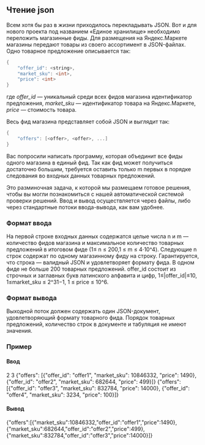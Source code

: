 ## Чтение json

Всем хотя бы раз в жизни приходилось перекладывать JSON. Вот и для нового проекта под названием «Единое хранилище» необходимо переложить магазинные фиды. Для размещения на Яндекс.Маркете магазины передают товары из своего ассортимент в JSON-файлах. Одно товарное предложение описывается так: 

```cpp
{  
    "offer_id": <string>,  
    "market_sku": <int>,  
    "price": <int>  
}

```

где *offer_id* — уникальный среди всех фидов магазина идентификатор предложения, *market_sku* — идентификатор товара на Яндекс.Маркете, *price* — стоимость товара.

Весь фид магазина представляет собой JSON и выглядит так: 

```cpp
{  
    "offers": [<offer>, <offer>, ...]  
}
```

Вас попросили написать программу, которая объединит все фиды одного магазина в единый фид. Так как фид может получиться достаточно большим, требуется оставить только m первых в порядке следования во входных данных товарных предложений.

Это разминочная задача, к которой мы размещаем готовое решения, чтобы вы могли познакомиться с нашей автоматической системой проверки решений. Ввод и вывод осуществляется через файлы, либо через стандартные потоки ввода-вывода, как вам удобнее.

### Формат ввода

На первой строке входных данных содержатся целые числа n и m — количество фидов магазина и максимальное количество товарных предложений в итоговом фиде (1≤ n ≤ 200,1 ≤ m ≤ 4⋅10^4). Следующие n строк содержат по одному магазинному фиду на строку. Гарантируется, что строка — валидный JSON и удовлетворяет формату фида. В одном фиде не больше 200 товарных предложений. offer_id состоит из строчных и заглавных букв латинского алфавита и цифр, 1≤|offer_id|≤10, 1≤market_sku ≤ 2^31−1, 1 ≤ price ≤ 10^6. 

### Формат вывода

Выходной поток должен содержать один JSON-документ, удовлетворяющий формату товарного фида. Порядок товарных предложений, количество строк в документе и табуляция не имеют значения. 

### Пример
#### Ввод

2 3
{"offers": [{"offer_id": "offer1", "market_sku": 10846332, "price": 1490}, {"offer_id": "offer2", "market_sku": 682644, "price": 499}]}
{"offers": [{"offer_id": "offer3", "market_sku": 832784, "price": 14000}, {"offer_id": "offer4", "market_sku": 3234, "price": 100}]}

#### Вывод

{"offers":[{"market_sku":10846332,"offer_id":"offer1","price":1490},{"market_sku":682644,"offer_id":"offer2","price":499},{"market_sku":832784,"offer_id":"offer3","price":14000}]}


